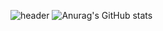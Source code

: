 ![header](https://capsule-render.vercel.app/api?type=slice&color=auto&height=300&section=header&text=Hello%20World!&desc=Hello%20render&fontSize=80&rotate=18)
![Anurag's GitHub stats](https://github-readme-stats.vercel.app/api?username=0Hoxy&theme=default&show_icons=true)
